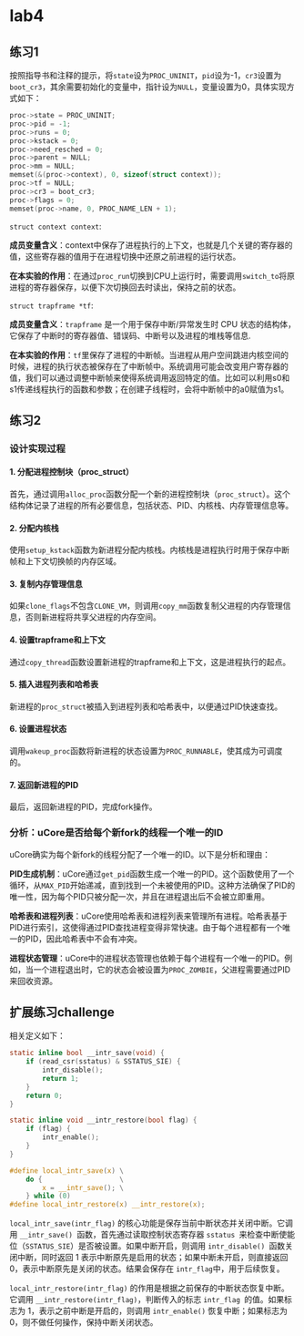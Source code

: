#  lab4

##  练习1

按照指导书和注释的提示，将`state`设为`PROC_UNINIT`，`pid`设为-1，`cr3`设置为`boot_cr3`，其余需要初始化的变量中，指针设为`NULL`，变量设置为0，具体实现方式如下：
```c
proc->state = PROC_UNINIT;
proc->pid = -1;
proc->runs = 0;
proc->kstack = 0;
proc->need_resched = 0;
proc->parent = NULL;
proc->mm = NULL;
memset(&(proc->context), 0, sizeof(struct context));
proc->tf = NULL;
proc->cr3 = boot_cr3;
proc->flags = 0;
memset(proc->name, 0, PROC_NAME_LEN + 1);
```

`struct context context`:

**成员变量含义**：context中保存了进程执行的上下文，也就是几个关键的寄存器的值，这些寄存器的值用于在进程切换中还原之前进程的运行状态。

**在本实验的作用**：在通过`proc_run`切换到CPU上运行时，需要调用`switch_to`将原进程的寄存器保存，以便下次切换回去时读出，保持之前的状态。

`struct trapframe *tf`:


**成员变量含义**：`trapframe` 是一个用于保存中断/异常发生时 CPU 状态的结构体，它保存了中断时的寄存器值、错误码、中断号以及进程的堆栈等信息.

**在本实验的作用**：`tf`里保存了进程的中断帧。当进程从用户空间跳进内核空间的时候，进程的执行状态被保存在了中断帧中。系统调用可能会改变用户寄存器的值，我们可以通过调整中断帧来使得系统调用返回特定的值。比如可以利用s0和s1传递线程执行的函数和参数；在创建子线程时，会将中断帧中的a0赋值为s1。

## 练习2

### 设计实现过程

#### 1. 分配进程控制块（proc_struct）

首先，通过调用`alloc_proc`函数分配一个新的进程控制块（`proc_struct`）。这个结构体记录了进程的所有必要信息，包括状态、PID、内核栈、内存管理信息等。

#### 2. 分配内核栈

使用`setup_kstack`函数为新进程分配内核栈。内核栈是进程执行时用于保存中断帧和上下文切换帧的内存区域。

#### 3. 复制内存管理信息

如果`clone_flags`不包含`CLONE_VM`，则调用`copy_mm`函数复制父进程的内存管理信息，否则新进程将共享父进程的内存空间。

#### 4. 设置trapframe和上下文

通过`copy_thread`函数设置新进程的trapframe和上下文，这是进程执行的起点。

#### 5. 插入进程列表和哈希表

新进程的`proc_struct`被插入到进程列表和哈希表中，以便通过PID快速查找。

#### 6. 设置进程状态

调用`wakeup_proc`函数将新进程的状态设置为`PROC_RUNNABLE`，使其成为可调度的。

#### 7. 返回新进程的PID

最后，返回新进程的PID，完成fork操作。

### 分析：uCore是否给每个新fork的线程一个唯一的ID

uCore确实为每个新fork的线程分配了一个唯一的ID。以下是分析和理由：

 **PID生成机制**：uCore通过`get_pid`函数生成一个唯一的PID。这个函数使用了一个循环，从`MAX_PID`开始递减，直到找到一个未被使用的PID。这种方法确保了PID的唯一性，因为每个PID只被分配一次，并且在进程退出后不会被立即重用。

 **哈希表和进程列表**：uCore使用哈希表和进程列表来管理所有进程。哈希表基于PID进行索引，这使得通过PID查找进程变得非常快速。由于每个进程都有一个唯一的PID，因此哈希表中不会有冲突。

 **进程状态管理**：uCore中的进程状态管理也依赖于每个进程有一个唯一的PID。例如，当一个进程退出时，它的状态会被设置为`PROC_ZOMBIE`，父进程需要通过PID来回收资源。

## 扩展练习challenge

相关定义如下：
```c
static inline bool __intr_save(void) {
    if (read_csr(sstatus) & SSTATUS_SIE) {
        intr_disable();
        return 1;
    }
    return 0;
}

static inline void __intr_restore(bool flag) {
    if (flag) {
        intr_enable();
    }
}

#define local_intr_save(x) \
    do {                   \
        x = __intr_save(); \
    } while (0)
#define local_intr_restore(x) __intr_restore(x);
```

`local_intr_save(intr_flag)` 的核心功能是保存当前中断状态并关闭中断。它调用 `__intr_save() `函数，首先通过读取控制状态寄存器 `sstatus `来检查中断使能位（`SSTATUS_SIE`）是否被设置。如果中断开启，则调用 `intr_disable() `函数关闭中断，同时返回 1 表示中断原先是启用的状态；如果中断未开启，则直接返回 0，表示中断原先是关闭的状态。结果会保存在 `intr_flag`中，用于后续恢复。

`local_intr_restore(intr_flag)` 的作用是根据之前保存的中断状态恢复中断。它调用 `__intr_restore(intr_flag)`，判断传入的标志 `intr_flag `的值。如果标志为 1，表示之前中断是开启的，则调用 `intr_enable()` 恢复中断；如果标志为 0，则不做任何操作，保持中断关闭状态。
